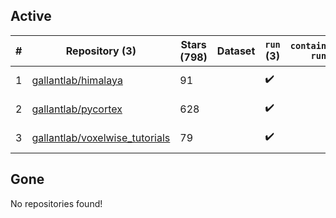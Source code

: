 ## Active
| # | Repository (3) | Stars (798) | Dataset | `run` (3) | `containers-run` | Last Modified |
| --- | --- | --- | --- | --- | --- | --- |
| 1 | [gallantlab/himalaya](https://github.com/gallantlab/himalaya) | 91 |  | :heavy_check_mark: |  | 2025-02-24 18:49:21+00:00 |
| 2 | [gallantlab/pycortex](https://github.com/gallantlab/pycortex) | 628 |  | :heavy_check_mark: |  | 2025-05-26 17:11:42+00:00 |
| 3 | [gallantlab/voxelwise_tutorials](https://github.com/gallantlab/voxelwise_tutorials) | 79 |  | :heavy_check_mark: |  | 2025-04-25 12:39:11+00:00 |

## Gone
No repositories found!
